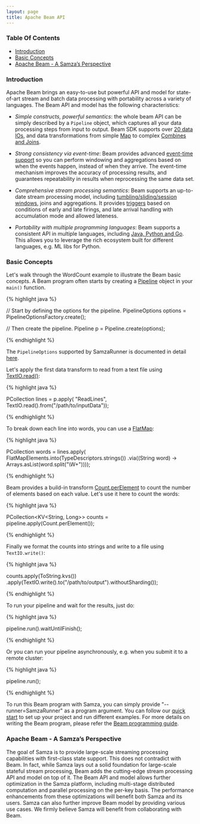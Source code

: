 ```yaml
---
layout: page
title: Apache Beam API
---
```

<!--
   Licensed to the Apache Software Foundation (ASF) under one or more
   contributor license agreements.  See the NOTICE file distributed with
   this work for additional information regarding copyright ownership.
   The ASF licenses this file to You under the Apache License, Version 2.0
   (the "License"); you may not use this file except in compliance with
   the License.  You may obtain a copy of the License at

       http://www.apache.org/licenses/LICENSE-2.0

   Unless required by applicable law or agreed to in writing, software
   distributed under the License is distributed on an "AS IS" BASIS,
   WITHOUT WARRANTIES OR CONDITIONS OF ANY KIND, either express or implied.
   See the License for the specific language governing permissions and
   limitations under the License.
-->

### Table Of Contents
- [Introduction](#introduction)
- [Basic Concepts](#basic-concepts)
- [Apache Beam - A Samza’s Perspective](#apache-beam---a-samza’s-perspective)

### Introduction

Apache Beam brings an easy-to-use but powerful API and model for state-of-art stream and batch data processing with portability across a variety of languages. The Beam API and model has the following characteristics:

- *Simple constructs, powerful semantics*: the whole beam API can be simply described by a `Pipeline` object, which captures all your data processing steps from input to output. Beam SDK supports over [20 data IOs](https://beam.apache.org/documentation/io/built-in/), and data transformations from simple [Map](https://beam.apache.org/releases/javadoc/2.11.0/org/apache/beam/sdk/transforms/MapElements.html) to complex [Combines and Joins](https://beam.apache.org/releases/javadoc/2.11.0/index.html?org/apache/beam/sdk/transforms/Combine.html).

- *Strong consistency via event-time*: Beam provides advanced [event-time support](https://beam.apache.org/documentation/programming-guide/#watermarks-and-late-data) so you can perform windowing and aggregations based on when the events happen, instead of when they arrive. The event-time mechanism improves the accuracy of processing results, and guarantees repeatability in results when reprocessing the same data set.

- *Comprehensive stream processing semantics*: Beam supports an up-to-date stream processing model, including [tumbling/sliding/session windows](https://beam.apache.org/documentation/programming-guide/#windowing), joins and aggregations. It provides [triggers](https://beam.apache.org/documentation/programming-guide/#triggers) based on conditions of early and late firings, and late arrival handling with accumulation mode and allowed lateness.

- *Portability with multiple programming languages*: Beam supports a consistent API in multiple languages, including [Java, Python and Go](https://beam.apache.org/roadmap/portability/). This allows you to leverage the rich ecosystem built for different languages, e.g. ML libs for Python.

### Basic Concepts

Let's walk through the WordCount example to illustrate the Beam basic concepts. A Beam program often starts by creating a [Pipeline](https://beam.apache.org/releases/javadoc/2.11.0/org/apache/beam/sdk/Pipeline.html) object in your `main()` function.

{% highlight java %}

// Start by defining the options for the pipeline.
PipelineOptions options = PipelineOptionsFactory.create();

// Then create the pipeline.
Pipeline p = Pipeline.create(options);

{% endhighlight %}

The `PipelineOptions` supported by SamzaRunner is documented in detail [here](https://beam.apache.org/documentation/runners/samza/).

Let's apply the first data transform to read from a text file using [TextIO.read()](https://beam.apache.org/releases/javadoc/2.11.0/org/apache/beam/sdk/io/TextIO.html):

{% highlight java %}

PCollection<String> lines = p.apply(
  "ReadLines", TextIO.read().from("/path/to/inputData"));

{% endhighlight %}

To break down each line into words, you can use a [FlatMap](https://beam.apache.org/releases/javadoc/2.11.0/org/apache/beam/sdk/transforms/FlatMapElements.html):

{% highlight java %}

PCollection<String> words = lines.apply(
    FlatMapElements.into(TypeDescriptors.strings())
        .via((String word) -> Arrays.asList(word.split("\\W+"))));

{% endhighlight %}

Beam provides a build-in transform [Count.perElement](https://beam.apache.org/releases/javadoc/2.11.0/org/apache/beam/sdk/transforms/Count.html) to count the number of elements based on each value. Let's use it here to count the words:

{% highlight java %}

PCollection<KV<String, Long>> counts = pipeline.apply(Count.perElement());

{% endhighlight %}

Finally we format the counts into strings and write to a file using `TextIO.write()`:

{% highlight java %}

counts.apply(ToString.kvs())
      .apply(TextIO.write().to("/path/to/output").withoutSharding());

{% endhighlight %}

To run your pipeline and wait for the results, just do:

{% highlight java %}

pipeline.run().waitUntilFinish();

{% endhighlight %}

Or you can run your pipeline asynchronously, e.g. when you submit it to a remote cluster:

{% highlight java %}

pipeline.run();

{% endhighlight %}

To run this Beam program with Samza, you can simply provide "--runner=SamzaRunner" as a program argument. You can follow our [quick start](/startup/quick-start/{{site.version}}/beam.html) to set up your project and run different examples. For more details on writing the Beam program, please refer the [Beam programming guide](https://beam.apache.org/documentation/programming-guide/).

### Apache Beam - A Samza’s Perspective

The goal of Samza is to provide large-scale streaming processing capabilities with first-class state support. This does not contradict with Beam. In fact, while Samza lays out a solid foundation for large-scale stateful stream processing, Beam adds the cutting-edge stream processing API and model on top of it. The Beam API and model allows further optimization in the Samza platform, including multi-stage distributed computation and parallel processing on the per-key basis. The performance enhancements from these optimizations will benefit both Samza and its users. Samza can also further improve Beam model by providing various use cases. We firmly believe Samza will benefit from collaborating with Beam.